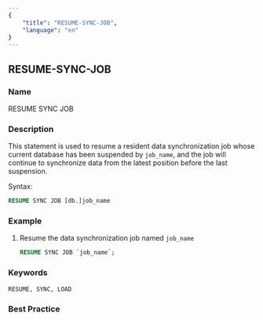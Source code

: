 ```yaml
---
{
    "title": "RESUME-SYNC-JOB",
    "language": "en"
}
---
```


<!--
Licensed to the Apache Software Foundation (ASF) under one
or more contributor license agreements.  See the NOTICE file
distributed with this work for additional information
regarding copyright ownership.  The ASF licenses this file
to you under the Apache License, Version 2.0 (the
"License"); you may not use this file except in compliance
with the License.  You may obtain a copy of the License at

  http://www.apache.org/licenses/LICENSE-2.0

Unless required by applicable law or agreed to in writing,
software distributed under the License is distributed on an
"AS IS" BASIS, WITHOUT WARRANTIES OR CONDITIONS OF ANY
KIND, either express or implied.  See the License for the
specific language governing permissions and limitations
under the License.
-->

## RESUME-SYNC-JOB

### Name

RESUME SYNC JOB

### Description

This statement is used to resume a resident data synchronization job whose current database has been suspended by `job_name`, and the job will continue to synchronize data from the latest position before the last suspension.

Syntax:

```sql
RESUME SYNC JOB [db.]job_name
````

### Example

1. Resume the data synchronization job named `job_name`

    ```sql
    RESUME SYNC JOB `job_name`;
    ````

### Keywords

    RESUME, SYNC, LOAD

### Best Practice

